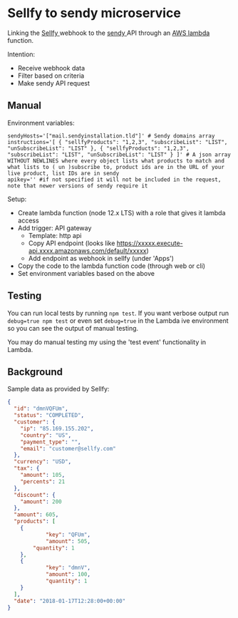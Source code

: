 # Sellfy to sendy microservice

Linking the [ Sellfy ]( https://sellfy.com ) webhook to the [ sendy ]( https://sendy.co/ ) API through an [ AWS lambda ]( https://aws.amazon.com/lambda/ ) function.

Intention:

- Receive webhook data
- Filter based on criteria
- Make sendy API request

## Manual

Environment variables:

```shell
sendyHosts='["mail.sendyinstallation.tld"]' # Sendy domains array
instructions='[ { "sellfyProducts": "1,2,3", "subscribeList": "LIST", "unSubscribeList": "LIST" }, { "sellfyProducts": "1,2,3", "subscribeList": "LIST", "unSubscribeList": "LIST" } ]' # A json array WITHOUT NEWLINES where every object lists what products to match and what lists to ( un )subscribe to, product ids are in the URL of your live product, list IDs are in sendy
apikey='' #if not specified it will not be included in the request, note that newer versions of sendy require it
```

Setup:

- Create lambda function (node 12.x LTS) with a role that gives it lambda access
- Add trigger: API gateway
  + Template: http api
  + Copy API endpoint (looks like https://xxxxx.execute-api.xxxx.amazonaws.com/default/xxxxx)
  + Add endpoint as webhook in sellfy (under 'Apps')
- Copy the code to the lambda function code (through web or cli)
- Set environment variables based on the above

## Testing

You can run local tests by running `npm test`. If you want verbose output run `debug=true npm test` or even set `debug=true` in the Lambda ive environment so you can see the output of manual testing.

You may do manual testing my using the 'test event' functionality in Lambda.


## Background

Sample data as provided by Sellfy:

```json
{
  "id": "dmnVQFUm",
  "status": "COMPLETED",
  "customer": {
    "ip": "85.169.155.202",
    "country": "US",
    "payment_type": "",
    "email": "customer@sellfy.com"
  },
  "currency": "USD",
  "tax": {
    "amount": 105,
    "percents": 21
  },
  "discount": {
    "amount": 200
  },
  "amount": 605,
  "products": [
    {
            "key": "QFUm",
            "amount": 505,
        "quantity": 1
    },
    {
            "key": "dmnV",
            "amount": 100,
            "quantity": 1
    }
  ],
  "date": "2018-01-17T12:28:00+00:00"
}
```

